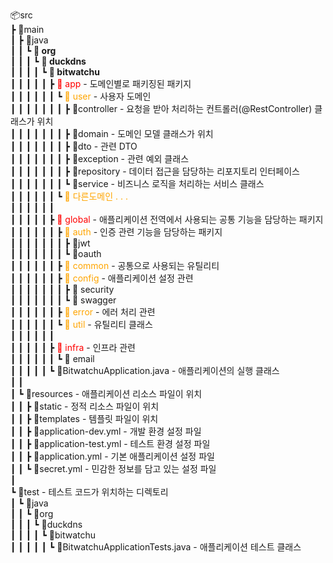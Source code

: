 📦src  
 ┣ 📂main  
 ┃ ┣ 📂java  
 ┃ ┃ ┗ <span style="font-weight:bold">📂 org</span>  
 ┃ ┃ ┃ ┗ <span style="font-weight:bold">📂 duckdns</span>  
 ┃ ┃ ┃ ┃ ┗ <span style="font-weight:bold">📂 bitwatchu</span>  
 ┃ ┃ ┃ ┃ ┃ ┣ <span style="color:red">📂 app</span>       - 도메인별로 패키징된 패키지  
 ┃ ┃ ┃ ┃ ┃ ┃ ┗ <span style="color:orange">📂 user</span>       - 사용자 도메인  
 ┃ ┃ ┃ ┃ ┃ ┃ ┃ ┣ 📂controller     - 요청을 받아 처리하는 컨트롤러(@RestController) 클래스가 위치  
 ┃ ┃ ┃ ┃ ┃ ┃ ┃ ┣ 📂domain         - 도메인 모델 클래스가 위치  
 ┃ ┃ ┃ ┃ ┃ ┃ ┃ ┣ 📂dto            - 관련 DTO   
 ┃ ┃ ┃ ┃ ┃ ┃ ┃ ┣ 📂exception      - 관련 예외 클래스  
 ┃ ┃ ┃ ┃ ┃ ┃ ┃ ┣ 📂repository     - 데이터 접근을 담당하는 리포지토리 인터페이스  
 ┃ ┃ ┃ ┃ ┃ ┃ ┃ ┗ 📂service        - 비즈니스 로직을 처리하는 서비스 클래스  
 ┃ ┃ ┃ ┃ ┃ ┃ ┗ <span style="color:orange">📂 다른도메인 . . .</span>  
 ┃ ┃ ┃ ┃ ┃ ┃  
 ┃ ┃ ┃ ┃ ┃ ┣ <span style="color:red">📂 global</span>   - 애플리케이션 전역에서 사용되는 공통 기능을 담당하는 패키지  
 ┃ ┃ ┃ ┃ ┃ ┃ ┣ <span style="color:orange">📂 auth</span>       - 인증 관련 기능을 담당하는 패키지  
 ┃ ┃ ┃ ┃ ┃ ┃ ┃ ┣ 📂jwt  
 ┃ ┃ ┃ ┃ ┃ ┃ ┃ ┗ 📂oauth  
 ┃ ┃ ┃ ┃ ┃ ┃ ┣ <span style="color:orange">📂 common</span> - 공통으로 사용되는 유틸리티  
 ┃ ┃ ┃ ┃ ┃ ┃ ┣ <span style="color:orange">📂 config</span> - 애플리케이션 설정 관련  
 ┃ ┃ ┃ ┃ ┃ ┃ ┃ ┣ 📂 security  
 ┃ ┃ ┃ ┃ ┃ ┃ ┃ ┗ 📂 swagger  
 ┃ ┃ ┃ ┃ ┃ ┃ ┣ <span style="color:orange">📂 error</span> - 에러 처리 관련  
 ┃ ┃ ┃ ┃ ┃ ┃ ┗ <span style="color:orange">📂 util</span> - 유틸리티 클래스  
 ┃ ┃ ┃ ┃ ┃ ┃  
 ┃ ┃ ┃ ┃ ┃ ┣ <span style="color:red">📂 infra</span> - 인프라 관련  
 ┃ ┃ ┃ ┃ ┃ ┃ ┗ 📂 email  
 ┃ ┃ ┃ ┃ ┃ ┗ 📜BitwatchuApplication.java - 애플리케이션의 실행 클래스  
 ┃ ┃  
 ┃ ┗ 📂resources - 애플리케이션 리소스 파일이 위치  
 ┃ ┃ ┣ 📂static - 정적 리소스 파일이 위치  
 ┃ ┃ ┣ 📂templates - 템플릿 파일이 위치  
 ┃ ┃ ┣ 📜application-dev.yml - 개발 환경 설정 파일  
 ┃ ┃ ┣ 📜application-test.yml - 테스트 환경 설정 파일  
 ┃ ┃ ┣ 📜application.yml - 기본 애플리케이션 설정 파일  
 ┃ ┃ ┗ 📜secret.yml - 민감한 정보를 담고 있는 설정 파일  
 ┃  
 ┗ 📂test - 테스트 코드가 위치하는 디렉토리  
 ┃ ┗ 📂java  
 ┃ ┃ ┗ 📂org  
 ┃ ┃ ┃ ┗ 📂duckdns  
 ┃ ┃ ┃ ┃ ┗ 📂bitwatchu  
 ┃ ┃ ┃ ┃ ┃ ┗ 📜BitwatchuApplicationTests.java - 애플리케이션 테스트 클래스  
